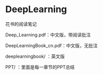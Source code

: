 # DeepLearning

花书的阅读笔记

Deep_Learning.pdf：中文版，带阅读批注

DeepLearningBook_cn.pdf：中文版，无批注

deeplearningbook/ ：英文版

PPT/ ：里面是每一章节的PPT总结
